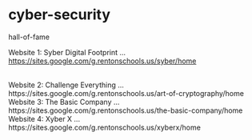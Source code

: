 # cyber-security
hall-of-fame

Website 1: Syber Digital Footprint ...  https://sites.google.com/g.rentonschools.us/syber/home

<br>
Website 2: Challenge Everything ...  https://sites.google.com/g.rentonschools.us/art-of-cryptography/home

<br>
Website 3: The Basic Company ...  https://sites.google.com/g.rentonschools.us/the-basic-company/home

<br>
Website 4: Xyber X ...  https://sites.google.com/g.rentonschools.us/xyberx/home
